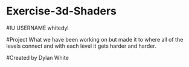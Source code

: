 # Exercise-3d-Shaders

#IU USERNAME
whitedyl

#Project
What we have been working on but made it to where all of the levels connect and with each level it gets harder and harder.

#Created by
Dylan White
